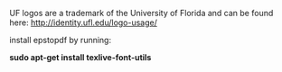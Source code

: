 UF logos are a trademark of the University of Florida and can be found here: http://identity.ufl.edu/logo-usage/


install epstopdf by running:

**sudo apt-get install texlive-font-utils**
